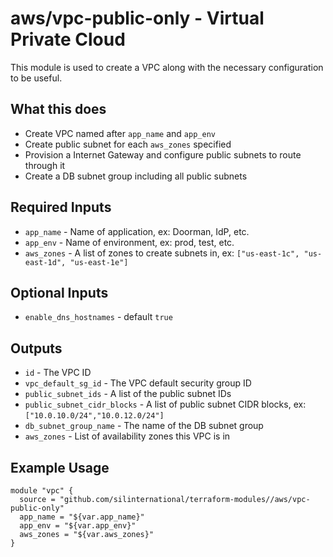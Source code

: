 # aws/vpc-public-only - Virtual Private Cloud
This module is used to create a VPC along with the necessary configuration to
be useful.

## What this does

 - Create VPC named after `app_name` and `app_env`
 - Create public subnet for each `aws_zones` specified
 - Provision a Internet Gateway and configure public subnets to route through it
 - Create a DB subnet group including all public subnets

## Required Inputs

 - `app_name` - Name of application, ex: Doorman, IdP, etc.
 - `app_env` - Name of environment, ex: prod, test, etc.
 - `aws_zones` - A list of zones to create subnets in, ex: `["us-east-1c", "us-east-1d", "us-east-1e"]`

## Optional Inputs

 - `enable_dns_hostnames` - default `true`

## Outputs

 - `id` - The VPC ID
 - `vpc_default_sg_id` - The VPC default security group ID
 - `public_subnet_ids` - A list of the public subnet IDs
 - `public_subnet_cidr_blocks` - A list of public subnet CIDR blocks, ex: `["10.0.10.0/24","10.0.12.0/24"]`
 - `db_subnet_group_name` - The name of the DB subnet group
 - `aws_zones` - List of availability zones this VPC is in

## Example Usage

```hcl
module "vpc" {
  source = "github.com/silinternational/terraform-modules//aws/vpc-public-only"
  app_name = "${var.app_name}"
  app_env = "${var.app_env}"
  aws_zones = "${var.aws_zones}"
}
```
